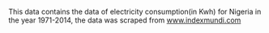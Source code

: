 This data contains the data of electricity consumption(in Kwh) for Nigeria in the year 1971-2014, the data was scraped from www.indexmundi.com
